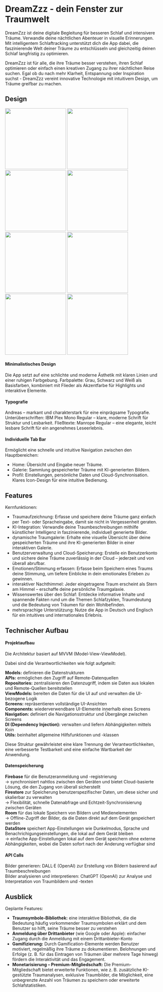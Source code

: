 # DreamZzz - dein Fenster zur Traumwelt

DreamZzz ist deine digitale Begleitung für besseren Schlaf und intensivere Träume. Verwandle deine nächtlichen Abenteuer in visuelle Erinnerungen. Mit intelligentem Schlaftracking unterstützt dich die App dabei, die faszinierende Welt deiner Träume zu entschlüsseln und gleichzeitig deinen Schlaf langfristig zu optimieren.

DreamZzz ist für alle, die ihre Träume besser verstehen, ihren Schlaf optimieren oder einfach einen kreativen Zugang zu ihrer nächtlichen Reise suchen. Egal ob du nach mehr Klarheit, Entspannung oder Inspiration suchst - DreamZzz vereint innovative Technologie mit intuitivem Design, um Träume greifbar zu machen.


## Design

<p>
  <img src="./img/home.png" width="200">
  <img src="./img/add_dream.png" width="200">
  <img src="./img/gallery_grid2.png" width="200">
  <img src="./img/gallery_list.png" width="200">
  <img src="./img/nightsky.png" width="200">
  <img src="./img/sleep.png" width="200">
  <img src="./img/sleep2.png" width="200">
  <img src="./img/setting.png" width="200">
</p>

#### Minimalistisches Design
Die App setzt auf eine schlichte und moderne Ästhetik mit klaren Linien und einer ruhigen Farbgebung. Farbpalette: Grau, Schwarz und Weiß als Basisfarben, kombiniert mit Flieder als Akzentfarbe für Highlights und interaktive Elemente.

#### Typografie 
Andreas – markant und charakterstark für eine einprägsame Typografie.
Unterüberschriften: IBM Plex Mono Regular – klare, moderne Schrift für Struktur und Lesbarkeit.
Fließtexte: Manrope Regular – eine elegante, leicht lesbare Schrift für ein angenehmes Leseerlebnis.

#### Individuelle Tab Bar
Ermöglicht eine schnelle und intuitive Navigation zwischen den Hauptbereichen:
- Home: Übersicht und Eingabe neuer Träume.
- Galerie: Sammlung gespeicherter Träume mit KI-generierten Bildern.
- Profil: Einstellungen, persönliche Daten und Cloud-Synchronisation.
Klares Icon-Design für eine intuitive Bedienung.


## Features
Kernfunktionen:

- Traumaufzeichnung: Erfasse und speichere deine Träume ganz einfach per Text- oder Spracheingabe, damit sie nicht in Vergessenheit geraten.
- KI-Integration: Verwandle deine Traumbeschreibungen mithilfe künstlicher Intelligenz in faszinierende, individuell generierte Bilder.
- dynamische Traumgalerie: Erhalte eine visuelle Übersicht über deine gespeicherten Träume und ihre KI-generierten Bilder in einer interaktiven Galerie.
- Benutzerverwaltung und Cloud-Speicherung: Erstelle ein Benutzerkonto und sichere deine Träume zuverlässig in der Cloud – jederzeit und von überall abrufbar.
- Emotionen/Stimmung erfassen: Erfasse beim Speichern eines Traums deine Stimmung, um tiefere Einblicke in dein emotionales Erleben zu gewinnen.
- interaktiver Nachthimmel: Jeder eingetragene Traum erscheint als Stern am Himmel – erschaffe deine persönliche Traumgalaxie.
- Wissenswertes über den Schlaf: Entdecke informative Inhalte und spannende Fakten rund um die Themen Schlafzyklen, Traumdeutung und die Bedeutung von Träumen für dein Wohlbefinden.
- mehrsprachige Unterstützung: Nutze die App in Deutsch und Englisch für ein intuitives und internationales Erlebnis.


## Technischer Aufbau

#### Projektaufbau

Die Architektur basiert auf MVVM (Model-View-ViewModel).

Dabei sind die Verantwortlichkeiten wie folgt aufgeteilt:

<b>Models:</b> definieren die Datenstrukturen  
<b>APIs:</b> ermöglichen den Zugriff auf Remote-Datenquellen  
<b>Repositories:</b> zentralisieren den Datenzugriff, indem sie Daten aus lokalen und Remote-Quellen bereitstellen  
<b>ViewModels:</b> bereiten die Daten für die UI auf und verwalten die UI-bezogene Logik  
<b>Screens:</b> repräsentieren vollständige UI-Ansichten  
<b>Components:</b> wiederverwendbare UI-Elemente innerhalb eines Screens  
<b>Navigation:</b> definiert die Navigationsstruktur und Übergänge zwischen Screens  
<b>DI (Dependency Injection):</b> verwalten und liefern Abhängigkeiten mittels Koin  
<b>Utils:</b> beinhaltet allgemeine Hilfsfunktionen und -klassen   

Diese Struktur gewährleistet eine klare Trennung der Verantwortlichkeiten, eine verbesserte Testbarkeit und eine einfache Wartbarkeit der Anwendung.

#### Datenspeicherung

<b>Firebase</b>        für die Benutzeranmeldung und -registrierung
                <br>-> synchronisiert nahtlos zwischen den Geräten und bietet Cloud-basierte Lösung, die den Zugang von überall sicherstellt
<br><b>Firestore</b>       zur Speicherung benutzerspezifischer Daten, um diese sicher und skalierbar zu verwalten
                <br>-> Flexibilität, schnelle Datenabfrage und Echtzeit-Synchronisierung zwischen Geräten
<br><b>Room</b>       für das lokale Speichern von Bildern und Medienelementen
                <br>-> Offline-Zugriff der Bilder, da die Daten direkt auf dem Gerät gespeichert werden
<br><b>DataStore</b>     speichert App-Einstellungen wie Dunkelmodus, Sprache und Benachrichigungseinstellungen, die lokal auf dem Gerät bleiben
                <br>-> einfache App-Einstellungen lokal auf dem Gerät speichern ohne externe Abhängigkeiten, wobei die Daten sofort nach der Änderung verfügbar sind

#### API Calls

Bilder generieren: DALL·E (OpenAI) zur Erstellung von Bildern basierend auf Traumbeschreibungen  
Bilder analysieren und interpretieren: ChatGPT (OpenAI) zur Analyse und Interpretation von Traumbildern und -texten

## Ausblick
Geplante Features:

- <b>Traumsymbole-Bibliothek:</b> eine interaktive Bibliothek, die die Bedeutung häufig vorkommender Traumsymbolen erklärt und dem Benutzer so hilft, seine Träume besser zu verstehen  
- <b>Anmeldung über Drittanbieter</b> (wie Google oder Apple): einfacher Zugang durch die Anmeldung mit einem Drittanbieter-Konto  
- <b>Gamifizierung:</b> Durch Gamification-Elemente werden Benutzer motiviert, regelmäßig ihre Träume zu dokumentieren. Belohnungen und Erfolge (z. B. für das Eintragen von Träumen über mehrere Tage hinweg) fördern die Interaktivität und das Engagement.  
- <b>Monetarisierung – Premium-Mitgliedschaft:</b> Die Premium-Mitgliedschaft bietet erweiterte Funktionen, wie z. B. zusätzliche KI-gestützte Traumanalysen, exklusive Traumbilder, die Möglichkeit, eine unbegrenzte Anzahl von Träumen zu speichern oder erweiterte Schlafstatistiken.  
